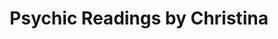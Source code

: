 ---
title: "Psychic Readings by Christina"
url: /seattle/psychic-readings-by-christina/
shop: gift
---